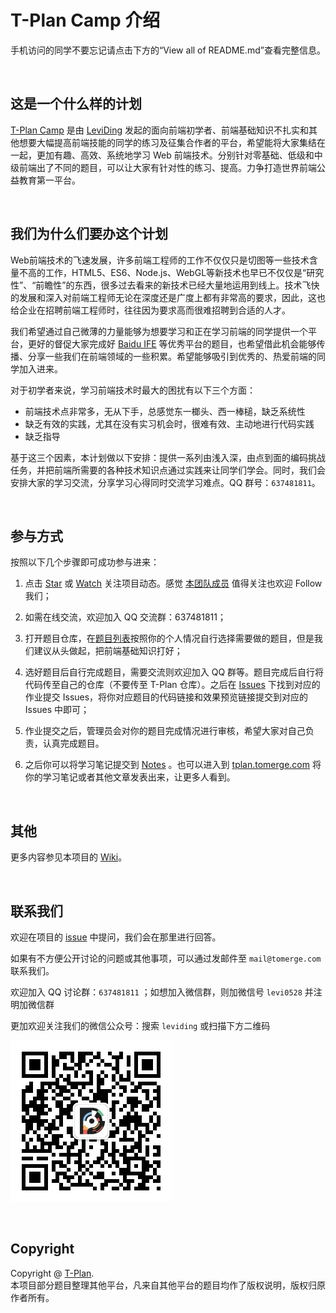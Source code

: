 ﻿# T-Plan Camp 介绍

手机访问的同学不要忘记请点击下方的“View all of README.md”查看完整信息。

<br />

## 这是一个什么样的计划

[T-Plan Camp](https://github.com/t-plan) 是由 [LeviDing](https://github.com/leviding) 发起的面向前端初学者、前端基础知识不扎实和其他想要大幅提高前端技能的同学的练习及征集合作者的平台，希望能将大家集结在一起，更加有趣、高效、系统地学习 Web 前端技术。分别针对零基础、低级和中级前端出了不同的题目，可以让大家有针对性的练习、提高。力争打造世界前端公益教育第一平台。

<br />

## 我们为什么们要办这个计划

Web前端技术的飞速发展，许多前端工程师的工作不仅仅只是切图等一些技术含量不高的工作，HTML5、ES6、Node.js、WebGL等新技术也早已不仅仅是“研究性”、“前瞻性”的东西，很多过去看来的新技术已经大量地运用到线上。技术飞快的发展和深入对前端工程师无论在深度还是广度上都有非常高的要求，因此，这也给企业在招聘前端工程师时，往往因为要求高而很难招聘到合适的人才。

我们希望通过自己微薄的力量能够为想要学习和正在学习前端的同学提供一个平台，更好的督促大家完成好 [Baidu IFE](http://ife.baidu.com/) 等优秀平台的题目，也希望借此机会能够传播、分享一些我们在前端领域的一些积累。希望能够吸引到优秀的、热爱前端的同学加入进来。

对于初学者来说，学习前端技术时最大的困扰有以下三个方面：

- 前端技术点非常多，无从下手，总感觉东一榔头、西一棒槌，缺乏系统性
- 缺乏有效的实践，尤其在没有实习机会时，很难有效、主动地进行代码实践
- 缺乏指导

基于这三个因素，本计划做以下安排：提供一系列由浅入深，由点到面的编码挑战任务，并把前端所需要的各种技术知识点通过实践来让同学们学会。同时，我们会安排大家的学习交流，分享学习心得同时交流学习难点。QQ 群号：`637481811`。

<br />

## 参与方式

按照以下几个步骤即可成功参与进来：

1. 点击 [Star](https://github.com/t-plan/programming/wiki) 或 [Watch](https://github.com/t-plan/programming/subscription) 关注项目动态。感觉 [本团队成员](https://github.com/orgs/t-plan/people) 值得关注也欢迎 Follow 我们；

2. 如需在线交流，欢迎加入 QQ 交流群：637481811；

3. 打开题目仓库，在[题目列表](https://github.com/t-plan/programming/tree/master/tasks)按照你的个人情况自行选择需要做的题目，但是我们建议从头做起，把前端基础知识打好；

4. 选好题目后自行完成题目，需要交流则欢迎加入 QQ 群等。题目完成后自行将代码传至自己的仓库（不要传至 T-Plan 仓库）。之后在 [Issues](https://github.com/t-plan/programming/issues) 下找到对应的作业提交 Issues，将你对应题目的代码链接和效果预览链接提交到对应的 Issues 中即可；

5. 作业提交之后，管理员会对你的题目完成情况进行审核，希望大家对自己负责，认真完成题目。

6. 之后你可以将学习笔记提交到 [Notes](https://github.com/t-plan/notes) 。也可以进入到 [tplan.tomerge.com](https://tplan.tomerge.com/) 将你的学习笔记或者其他文章发表出来，让更多人看到。

<br />

## 其他

更多内容参见本项目的 [Wiki](https://github.com/t-plan/programming/wiki)。

<br />

## 联系我们

欢迎在项目的 <a href="https://github.com/t-plan/programming/issues" target="_blank">issue</a> 中提问，我们会在那里进行回答。

如果有不方便公开讨论的问题或其他事项，可以通过发邮件至 `mail@tomerge.com` 联系我们。

欢迎加入 QQ 讨论群：`637481811` ；如想加入微信群，则加微信号 `levi0528` 并注明加微信群

更加欢迎关注我们的微信公众号：搜索 `leviding` 或扫描下方二维码

![微信公众号：LeviDing](asset/weixin.jpg)

<br />

## Copyright

Copyright @ [T-Plan](https://github.com/leviding/T-Plan/).
<br />本项目部分题目整理其他平台，凡来自其他平台的题目均作了版权说明，版权归原作者所有。
